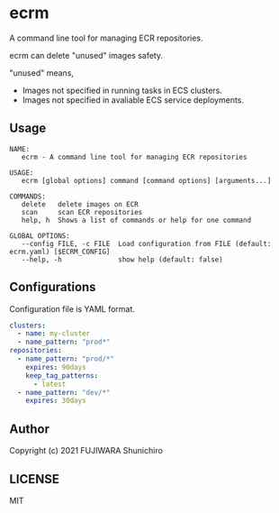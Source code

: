 # ecrm

A command line tool for managing ECR repositories.

ecrm can delete "unused" images safety.

"unused" means,

- Images not specified in running tasks in ECS clusters.
- Images not specified in avaliable ECS service deployments.

## Usage

```
NAME:
   ecrm - A command line tool for managing ECR repositories

USAGE:
   ecrm [global options] command [command options] [arguments...]

COMMANDS:
   delete   delete images on ECR
   scan     scan ECR repositories
   help, h  Shows a list of commands or help for one command

GLOBAL OPTIONS:
   --config FILE, -c FILE  Load configuration from FILE (default: ecrm.yaml) [$ECRM_CONFIG]
   --help, -h              show help (default: false)
```

## Configurations

Configuration file is YAML format.

```yaml
clusters:
  - name: my-cluster
  - name_pattern: "prod*"
repositories:
  - name_pattern: "prod/*"
    expires: 90days
    keep_tag_patterns:
      - latest
  - name_pattern: "dev/*"
    expires: 30days
```

## Author

Copyright (c) 2021 FUJIWARA Shunichiro
## LICENSE

MIT

